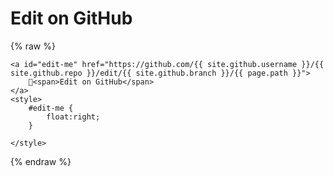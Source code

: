 # Edit on GitHub

{% raw %}

```liquid
<a id="edit-me" href="https://github.com/{{ site.github.username }}/{{ site.github.repo }}/edit/{{ site.github.branch }}/{{ page.path }}">
    📝<span>Edit on GitHub</span>
</a>
<style>
    #edit-me {
        float:right;
    }

</style>
```

{% endraw %}
